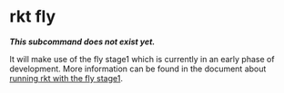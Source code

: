 # rkt fly

***This subcommand does not exist yet.***

It will make use of the fly stage1 which is currently in an early phase of development.
More information can be found in the document about [running rkt with the fly stage1][fly].


[fly]: ../running-fly-stage1.md

